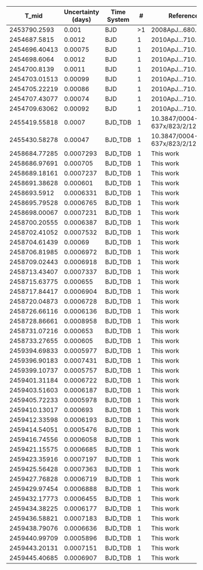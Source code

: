 |T_mid        |Uncertainty (days)|Time System|#  |Reference           |
|-------------|------------------|-----------|---|--------------------|
|2453790.2593 |0.001             |BJD        |>1 |2008ApJ...680.1450P |
|2454687.5815 |0.0012            |BJD        |1  |2010ApJ...710...97C |
|2454696.40413|0.00075           |BJD        |1  |2010ApJ...710...97C |
|2454698.6064 |0.0012            |BJD        |1  |2010ApJ...710...97C |
|2454700.8139 |0.0011            |BJD        |1  |2010ApJ...710...97C |
|2454703.01513|0.00099           |BJD        |1  |2010ApJ...710...97C |
|2454705.22219|0.00086           |BJD        |1  |2010ApJ...710...97C |
|2454707.43077|0.00074           |BJD        |1  |2010ApJ...710...97C |
|2454709.63062|0.00092           |BJD        |1  |2010ApJ...710...97C |
|2455419.55818|0.0007            |BJD_TDB    |1  |10.3847/0004-637x/823/2/122|
|2455430.58278|0.00047           |BJD_TDB    |1  |10.3847/0004-637x/823/2/122|
|2458684.77285|0.0007293         |BJD_TDB    |1  |This work           |
|2458686.97691|0.000705          |BJD_TDB    |1  |This work           |
|2458689.18161|0.0007237         |BJD_TDB    |1  |This work           |
|2458691.38628|0.000601          |BJD_TDB    |1  |This work           |
|2458693.5912 |0.0006331         |BJD_TDB    |1  |This work           |
|2458695.79528|0.0006765         |BJD_TDB    |1  |This work           |
|2458698.00067|0.0007231         |BJD_TDB    |1  |This work           |
|2458700.20555|0.0006387         |BJD_TDB    |1  |This work           |
|2458702.41052|0.0007532         |BJD_TDB    |1  |This work           |
|2458704.61439|0.00069           |BJD_TDB    |1  |This work           |
|2458706.81985|0.0006972         |BJD_TDB    |1  |This work           |
|2458709.02443|0.0006918         |BJD_TDB    |1  |This work           |
|2458713.43407|0.0007337         |BJD_TDB    |1  |This work           |
|2458715.63775|0.000655          |BJD_TDB    |1  |This work           |
|2458717.84417|0.0006904         |BJD_TDB    |1  |This work           |
|2458720.04873|0.0006728         |BJD_TDB    |1  |This work           |
|2458726.66116|0.0006136         |BJD_TDB    |1  |This work           |
|2458728.86661|0.0008958         |BJD_TDB    |1  |This work           |
|2458731.07216|0.000653          |BJD_TDB    |1  |This work           |
|2458733.27655|0.000605          |BJD_TDB    |1  |This work           |
|2459394.69833|0.0005977         |BJD_TDB    |1  |This work           |
|2459396.90183|0.0007431         |BJD_TDB    |1  |This work           |
|2459399.10737|0.0005757         |BJD_TDB    |1  |This work           |
|2459401.31184|0.0006722         |BJD_TDB    |1  |This work           |
|2459403.51603|0.0006187         |BJD_TDB    |1  |This work           |
|2459405.72233|0.0005978         |BJD_TDB    |1  |This work           |
|2459410.13017|0.000693          |BJD_TDB    |1  |This work           |
|2459412.33598|0.0006193         |BJD_TDB    |1  |This work           |
|2459414.54051|0.0005476         |BJD_TDB    |1  |This work           |
|2459416.74556|0.0006058         |BJD_TDB    |1  |This work           |
|2459421.15575|0.0006685         |BJD_TDB    |1  |This work           |
|2459423.35916|0.0007197         |BJD_TDB    |1  |This work           |
|2459425.56428|0.0007363         |BJD_TDB    |1  |This work           |
|2459427.76828|0.0006719         |BJD_TDB    |1  |This work           |
|2459429.97454|0.0006888         |BJD_TDB    |1  |This work           |
|2459432.17773|0.0006455         |BJD_TDB    |1  |This work           |
|2459434.38225|0.0006177         |BJD_TDB    |1  |This work           |
|2459436.58821|0.0007183         |BJD_TDB    |1  |This work           |
|2459438.79076|0.0006636         |BJD_TDB    |1  |This work           |
|2459440.99709|0.0005896         |BJD_TDB    |1  |This work           |
|2459443.20131|0.0007151         |BJD_TDB    |1  |This work           |
|2459445.40685|0.0006907         |BJD_TDB    |1  |This work           |
